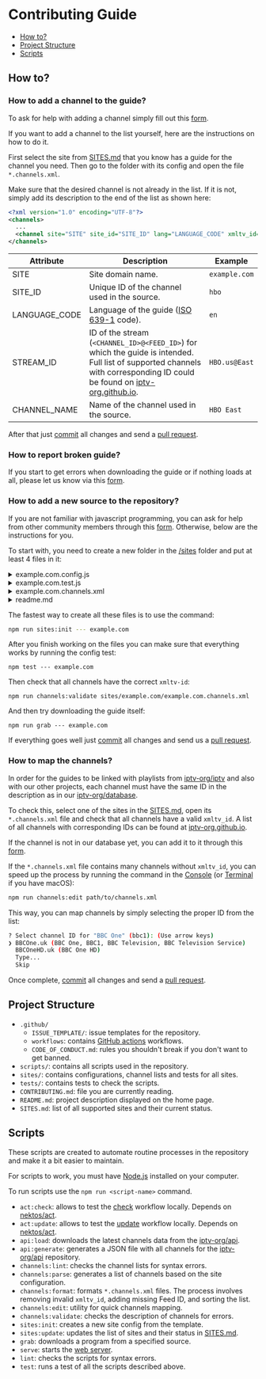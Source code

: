 # Contributing Guide

- [How to?](#how-to)
- [Project Structure](#project-structure)
- [Scripts](#scripts)

## How to?

### How to add a channel to the guide?

To ask for help with adding a channel simply fill out this [form](https://github.com/iptv-org/epg/issues/new?assignees=&labels=channel+request&projects=&template=2_channel-request.yml).

If you want to add a channel to the list yourself, here are the instructions on how to do it.

First select the site from [SITES.md](SITES.md) that you know has a guide for the channel you need. Then go to the folder with its config and open the file `*.channels.xml`.

Make sure that the desired channel is not already in the list. If it is not, simply add its description to the end of the list as shown here:

```xml
<?xml version="1.0" encoding="UTF-8"?>
<channels>
  ...
  <channel site="SITE" site_id="SITE_ID" lang="LANGUAGE_CODE" xmltv_id="STREAM_ID">CHANNEL_NAME</channel>
</channels>
```

| Attribute     | Description                                                                                                                                                                                             | Example       |
| ------------- | ------------------------------------------------------------------------------------------------------------------------------------------------------------------------------------------------------- | ------------- |
| SITE          | Site domain name.                                                                                                                                                                                       | `example.com` |
| SITE_ID       | Unique ID of the channel used in the source.                                                                                                                                                            | `hbo`         |
| LANGUAGE_CODE | Language of the guide ([ISO 639-1](https://en.wikipedia.org/wiki/List_of_ISO_639-1_codes) code).                                                                                                        | `en`          |
| STREAM_ID     | ID of the stream (`<CHANNEL_ID>@<FEED_ID>`) for which the guide is intended. Full list of supported channels with corresponding ID could be found on [iptv-org.github.io](https://iptv-org.github.io/). | `HBO.us@East` |
| CHANNEL_NAME  | Name of the channel used in the source.                                                                                                                                                                 | `HBO East`    |

After that just [commit](https://docs.github.com/en/pull-requests/committing-changes-to-your-project/creating-and-editing-commits/about-commits) all changes and send a [pull request](https://docs.github.com/en/pull-requests/collaborating-with-pull-requests/proposing-changes-to-your-work-with-pull-requests/about-pull-requests).

### How to report broken guide?

If you start to get errors when downloading the guide or if nothing loads at all, please let us know via this [form](https://github.com/iptv-org/epg/issues/new?assignees=&labels=broken+guide&projects=&template=3_broken-guide.yml).

### How to add a new source to the repository?

If you are not familiar with javascript programming, you can ask for help from other community members through this [form](https://github.com/iptv-org/epg/issues/new?assignees=&labels=source+request&projects=&template=1_source-request.yml). Otherwise, below are the instructions for you.

To start with, you need to create a new folder in the [/sites](/sites) folder and put at least 4 files in it:

<details>
<summary>example.com.config.js</summary>
<br>

This file describes what kind of request we need to send to get the guide for a particular channel on a certain date and how to parse the response.

```js
module.exports = {
  site: 'example.com',
  url({ channel, date }) {
    return `https://example.com/api/${channel.site_id}/${date.format('YYYY-MM-DD')}`
  },
  parser(context) {
    try {
      return JSON.parse(context.content)
    } catch {
      return []
    }
  }
}
```

### Request Context Object

Inside `url()`, `logo()`, `request.data()`, `request.headers()` functions in `*.config.js` you can access a `context` object containing the following data:

- `channel`: The object describing the current channel (xmltv_id, site_id, name, lang)
- `date`: The 'dayjs' instance with the requested date

## Parser Context Object

Inside `parser()` function in `*.config.js` you can access a `context` object containing the following data:

- `channel`: The object describing the current channel (xmltv_id, site_id, name, lang)
- `date`: The 'dayjs' instance with the requested date
- `content`: The response data as a String
- `buffer`: The response data as an ArrayBuffer
- `headers`: The response headers
- `request`: The request config
- `cached`: A boolean to check whether this request was cached or not

### Program Properties

List of properties that can be assigned to each program during parsing.

| Property        | Aliases                          | Type                                       | Required |
| --------------- | -------------------------------- | ------------------------------------------ | -------- |
| start           |                                  | `String \| Number \| Date()`               | true     |
| stop            |                                  | `String \| Number \| Date()`               | true     |
| title           | titles                           | `String \| Object \| String[] \| Object[]` | true     |
| subTitle        | subTitles, sub_title, sub_titles | `String \| Object \| String[] \| Object[]` | false    |
| description     | desc, descriptions               | `String \| Object \| String[] \| Object[]` | false    |
| date            |                                  | `String \| Number \| Date()`               | false    |
| category        | categories                       | `String \| Object \| String[] \| Object[]` | false    |
| keyword         | keywords                         | `String \| Object \| String[] \| Object[]` | false    |
| language        | languages                        | `String \| Object \| String[] \| Object[]` | false    |
| origLanguage    | origLanguages                    | `String \| Object \| String[] \| Object[]` | false    |
| length          |                                  | `String \| Object \| String[] \| Object[]` | false    |
| url             | urls                             | `String \| Object \| String[] \| Object[]` | false    |
| country         | countries                        | `String \| Object \| String[] \| Object[]` | false    |
| video           |                                  | `Object`                                   | false    |
| audio           |                                  | `Object`                                   | false    |
| season          |                                  | `String \| Number`                         | false    |
| episode         |                                  | `String \| Number`                         | false    |
| episodeNumber   | episodeNum, episodeNumbers       | `Object`                                   | false    |
| previouslyShown |                                  | `String \| Object \| String[] \| Object[]` | false    |
| premiere        |                                  | `String \| Object \| String[] \| Object[]` | false    |
| lastChance      |                                  | `String \| Object \| String[] \| Object[]` | false    |
| new             |                                  | `Boolean`                                  | false    |
| subtitles       |                                  | `Object \| Object[]`                       | false    |
| rating          | ratings                          | `String \| Object \| String[] \| Object[]` | false    |
| starRating      | starRatings                      | `String \| Object \| String[] \| Object[]` | false    |
| review          | reviews                          | `String \| Object \| String[] \| Object[]` | false    |
| director        | directors                        | `String \| Object \| String[] \| Object[]` | false    |
| actor           | actors                           | `String \| Object \| String[] \| Object[]` | false    |
| writer          | writers                          | `String \| Object \| String[] \| Object[]` | false    |
| adapter         | adapters                         | `String \| Object \| String[] \| Object[]` | false    |
| producer        | producers                        | `String \| Object \| String[] \| Object[]` | false    |
| presenter       | presenters                       | `String \| Object \| String[] \| Object[]` | false    |
| composer        | composers                        | `String \| Object \| String[] \| Object[]` | false    |
| editor          | editors                          | `String \| Object \| String[] \| Object[]` | false    |
| commentator     | commentators                     | `String \| Object \| String[] \| Object[]` | false    |
| guest           | guests                           | `String \| Object \| String[] \| Object[]` | false    |
| image           | images                           | `String \| Object \| String[] \| Object[]` | false    |
| icon            | icons                            | `String \| Object \| String[] \| Object[]` | false    |

Example:

```js
{
  start: '2021-03-19T06:00:00.000Z',
  stop: '2021-03-19T06:30:00.000Z',
  title: 'Program 1',
  subTitle: 'Sub-title & 1',
  description: 'Description for Program 1',
  date: '2022-05-06',
  categories: ['Comedy', 'Drama'],
  keywords: [
    { lang: 'en', value: 'physical-comedy' },
    { lang: 'en', value: 'romantic' }
  ],
  language: 'English',
  origLanguage: { lang: 'en', value: 'French' },
  length: { units: 'minutes', value: '60' },
  url: 'http://example.com/title.html',
  country: 'US',
  video: {
    present: 'yes',
    colour: 'no',
    aspect: '16:9',
    quality: 'HDTV'
  },
  audio: {
    present: 'yes',
    stereo: 'Dolby Digital'
  },
  season: 9,
  episode: 239,
  previouslyShown: [{ start: '20080711000000', channel: 'channel-two.tv' }],
  premiere: 'First time on British TV',
  lastChance: [{ lang: 'en', value: 'Last time on this channel' }],
  new: true,
  subtitles: [
    { type: 'teletext', language: 'English' },
    { type: 'onscreen', language: [{ lang: 'en', value: 'Spanish' }] }
  ],
  rating: {
    system: 'MPAA',
    value: 'P&G',
    icon: 'http://example.com/pg_symbol.png'
  },
  starRatings: [
    {
      system: 'TV Guide',
      value: '4/5',
      icon: [{ src: 'stars.png', width: 100, height: 100 }]
    },
    {
      system: 'IMDB',
      value: '8/10'
    }
  ],
  reviews: [
    {
      type: 'text',
      source: 'Rotten Tomatoes',
      reviewer: 'Joe Bloggs',
      lang: 'en',
      value: 'This is a fantastic show!'
    },
    {
      type: 'text',
      source: 'IDMB',
      reviewer: 'Jane Doe',
      lang: 'en',
      value: 'I love this show!'
    },
    {
      type: 'url',
      source: 'Rotten Tomatoes',
      reviewer: 'Joe Bloggs',
      lang: 'en',
      value: 'https://example.com/programme_one_review'
    }
  ],
  directors: [
    {
      value: 'Director 1',
      url: { value: 'http://example.com/director1.html', system: 'TestSystem' },
      image: [
        'https://example.com/image1.jpg',
        {
          value: 'https://example.com/image2.jpg',
          type: 'person',
          size: '2',
          system: 'TestSystem',
          orient: 'P'
        }
      ]
    },
    'Director 2'
  ],
  actors: ['Actor 1', 'Actor 2'],
  writer: 'Writer 1',
  producers: 'Roger Dobkowitz',
  presenters: 'Drew Carey',
  images: [
    {
      type: 'poster',
      size: '1',
      orient: 'P',
      system: 'tvdb',
      value: 'https://tvdb.com/programme_one_poster_1.jpg'
    },
    {
      type: 'poster',
      size: '2',
      orient: 'P',
      system: 'tmdb',
      value: 'https://tmdb.com/programme_one_poster_2.jpg'
    },
    {
      type: 'backdrop',
      size: '3',
      orient: 'L',
      system: 'tvdb',
      value: 'https://tvdb.com/programme_one_backdrop_3.jpg'
    }
  ],
  icon: 'https://example.com/images/Program1.png?x=шеллы&sid=777'
}
```

</details>

<details>
<summary>example.com.test.js</summary>
<br>

With this file we can test the previously created config and make sure it works as you expect.

```js
const { parser, url } = require('./example.com.config.js')
const dayjs = require('dayjs')
const utc = require('dayjs/plugin/utc')
const customParseFormat = require('dayjs/plugin/customParseFormat')
dayjs.extend(customParseFormat)
dayjs.extend(utc)

const date = dayjs.utc('2025-01-12', 'YYYY-MM-DD').startOf('d')
const channel = { site_id: 'bbc1', xmltv_id: 'BBCOne.uk' }

it('can generate valid url', () => {
  expect(url({ channel, date })).toBe('https://example.com/api/bbc1/2025-01-12')
})

it('can parse response', () => {
  const content =
    '[{"title":"Program 1","start":"2025-01-12T00:00:00.000Z","stop":"2025-01-12T00:30:00.000Z"},{"title":"Program 2","start":"2025-01-12T00:30:00.000Z","stop":"2025-01-12T01:00:00.000Z"}]'

  const results = parser({ content })

  expect(results.length).toBe(2)
  expect(results[0]).toMatchObject({
    title: 'Program 1',
    start: '2025-01-12T00:00:00.000Z',
    stop: '2025-01-12T00:30:00.000Z'
  })
  expect(results[1]).toMatchObject({
    title: 'Program 2',
    start: '2025-01-12T00:30:00.000Z',
    stop: '2025-01-12T01:00:00.000Z'
  })
})

it('can handle empty guide', () => {
  const result = parser({
    date,
    channel,
    content: ''
  })

  expect(result).toMatchObject([])
})
```

Detailed documentation for the tests can be found here: https://jestjs.io/docs/using-matchers

</details>

<details>
<summary>example.com.channels.xml</summary>
<br>

This file contains a list of channels available at the source.

```xml
<?xml version="1.0" encoding="UTF-8" ?>
<channels>
  <channel site="example.com" lang="en" xmltv_id="BBCOne.uk" site_id="bbc1">BBC One</channel>
</channels>
```

</details>

<details>
<summary>readme.md</summary>
<br>

This file contains instructions on how to use this config.

````
# example.com

https://example.com

### Download the guide

```sh
npm run grab --- --site=example.com
```

### Test

```sh
npm test --- example.com
```
````

</details>

The fastest way to create all these files is to use the command:

```sh
npm run sites:init --- example.com
```

After you finish working on the files you can make sure that everything works by running the config test:

```
npm test --- example.com
```

Then check that all channels have the correct `xmltv-id`:

```
npm run channels:validate sites/example.com/example.com.channels.xml
```

And then try downloading the guide itself:

```
npm run grab --- example.com
```

If everything goes well just [commit](https://docs.github.com/en/pull-requests/committing-changes-to-your-project/creating-and-editing-commits/about-commits) all changes and send us a [pull request](https://docs.github.com/en/pull-requests/collaborating-with-pull-requests/proposing-changes-to-your-work-with-pull-requests/about-pull-requests).

### How to map the channels?

In order for the guides to be linked with playlists from [iptv-org/iptv](https://github.com/iptv-org/iptv) and also with our other projects, each channel must have the same ID in the description as in our [iptv-org/database](https://github.com/iptv-org/database).

To check this, select one of the sites in the [SITES.md](SITES.md), open its `*.channels.xml` file and check that all channels have a valid `xmltv_id`. A list of all channels with corresponding IDs can be found at [iptv-org.github.io](https://iptv-org.github.io/).

If the channel is not in our database yet, you can add it to it through this [form](https://github.com/iptv-org/database/issues/new?assignees=&labels=channels%3Aadd&projects=&template=1_channels_add.yml&title=Add%3A+).

If the `*.channels.xml` file contains many channels without `xmltv_id`, you can speed up the process by running the command in the [Console](https://en.wikipedia.org/wiki/Windows_Console) (or [Terminal](<https://en.wikipedia.org/wiki/Terminal_(macOS)>) if you have macOS):

```sh
npm run channels:edit path/to/channels.xml
```

This way, you can map channels by simply selecting the proper ID from the list:

```sh
? Select channel ID for "BBC One" (bbc1): (Use arrow keys)
❯ BBCOne.uk (BBC One, BBC1, BBC Television, BBC Television Service)
  BBCOneHD.uk (BBC One HD)
  Type...
  Skip
```

Once complete, [commit](https://docs.github.com/en/pull-requests/committing-changes-to-your-project/creating-and-editing-commits/about-commits) all changes and send a [pull request](https://docs.github.com/en/pull-requests/collaborating-with-pull-requests/proposing-changes-to-your-work-with-pull-requests/about-pull-requests).

## Project Structure

- `.github/`
  - `ISSUE_TEMPLATE/`: issue templates for the repository.
  - `workflows`: contains [GitHub actions](https://docs.github.com/en/actions/quickstart) workflows.
  - `CODE_OF_CONDUCT.md`: rules you shouldn't break if you don't want to get banned.
- `scripts/`: contains all scripts used in the repository.
- `sites/`: contains configurations, channel lists and tests for all sites.
- `tests/`: contains tests to check the scripts.
- `CONTRIBUTING.md`: file you are currently reading.
- `README.md`: project description displayed on the home page.
- `SITES.md`: list of all supported sites and their current status.

## Scripts

These scripts are created to automate routine processes in the repository and make it a bit easier to maintain.

For scripts to work, you must have [Node.js](https://nodejs.org/en) installed on your computer.

To run scripts use the `npm run <script-name>` command.

- `act:check`: allows to test the [check](https://github.com/iptv-org/iptv/blob/master/.github/workflows/check.yml) workflow locally. Depends on [nektos/act](https://github.com/nektos/act).
- `act:update`: allows to test the [update](https://github.com/iptv-org/iptv/blob/master/.github/workflows/update.yml) workflow locally. Depends on [nektos/act](https://github.com/nektos/act).
- `api:load`: downloads the latest channels data from the [iptv-org/api](https://github.com/iptv-org/api).
- `api:generate`: generates a JSON file with all channels for the [iptv-org/api](https://github.com/iptv-org/api) repository.
- `channels:lint`: сhecks the channel lists for syntax errors.
- `channels:parse`: generates a list of channels based on the site configuration.
- `channels:format`: formats `*.channels.xml` files. The process involves removing invalid `xmltv_id`, adding missing Feed ID, and sorting the list.
- `channels:edit`: utility for quick channels mapping.
- `channels:validate`: checks the description of channels for errors.
- `sites:init`: creates a new site config from the template.
- `sites:update`: updates the list of sites and their status in [SITES.md](SITES.md).
- `grab`: downloads a program from a specified source.
- `serve`: starts the [web server](https://github.com/vercel/serve).
- `lint`: сhecks the scripts for syntax errors.
- `test`: runs a test of all the scripts described above.

